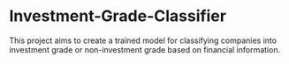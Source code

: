 # Investment-Grade-Classifier
This project aims to create a trained model for classifying companies into investment grade or non-investment grade based on financial information.
